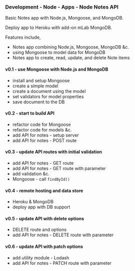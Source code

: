 ### Development - Node - Apps - Node Notes API

Basic Notes app with Node.js, Mongoose, and MongoDB.

Deploy app to Heroku with add-on mLab MongoDB.

Features include,

  * Notes app combining Node.js, Mongoose, MongoDB &c.
  * using Mongoose to model data for MongoDB
  * Notes app to create, read, update, and delete Note items

#### v0.1 - use Mongoose with Node.js and MongoDB
  * install and setup Mongoose
  * create a simple model
  * create a document using the model
  * set validators for model properties
  * save document to the DB

#### v0.2 - start to build API
  * refactor code for Mongoose
  * refactor code for models &c.
  * add API for notes - setup server
  * add API for notes - POST route

#### v0.3 - update API routes with initial validation
  * add API for notes - GET route
  * add API for notes - GET route with parameter
  * add validation &c.
  * Mongoose - call `findById()`

#### v0.4 - remote hosting and data store
  * Heroku & MongoDB
  * deploy app with DB support

#### v0.5 - update API with delete options
  * DELETE route and options
  * add API for notes - DELETE route with parameter

#### v0.6 - update API with patch options
  * add utility module - Lodash
  * add API for notes - PATCH route with parameter
